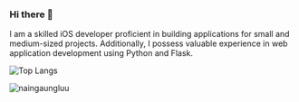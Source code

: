 ### Hi there 👋

I am a skilled iOS developer proficient in building applications for small and medium-sized projects. Additionally, I possess valuable experience in web application development using Python and Flask.

![Top Langs](https://github-readme-stats.vercel.app/api/top-langs/?username=Khant-SoDOpe&layout=compact)

<p><img align="center" src="https://github-readme-streak-stats.herokuapp.com/?user=Khant-SoDOpe&" alt="naingaungluu" /></p>
